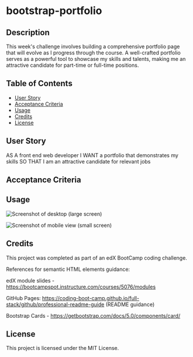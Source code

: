 # bootstrap-portfolio

## Description

This week's challenge involves building a comprehensive portfolio page that will evolve as I progress through the course. A well-crafted portfolio serves as a powerful tool to showcase my skills and talents, making me an attractive candidate for part-time or full-time positions.

## Table of Contents

- [User Story](#user-story)
- [Acceptance Criteria](#acceptance-criteria)
- [Usage](#usage)
- [Credits](#credits)
- [License](#license)

## User Story

AS A front end web developer
I WANT a portfolio that demonstrates my skills
SO THAT I am an attractive candidate for relevant jobs

## Acceptance Criteria

## Usage

 ![Screenshot of desktop (large screen)](./assets/images/)

 ![Screenshot of mobile view (small screen)](./assets/images/)

## Credits

This project was completed as part of an edX BootCamp coding challenge.

References for semantic HTML elements guidance: 

edX module slides - https://bootcampspot.instructure.com/courses/5076/modules

GitHub Pages: https://coding-boot-camp.github.io/full-stack/github/professional-readme-guide (README guidance)

Bootstrap Cards - https://getbootstrap.com/docs/5.0/components/card/

## License

This project is licensed under the MIT License.